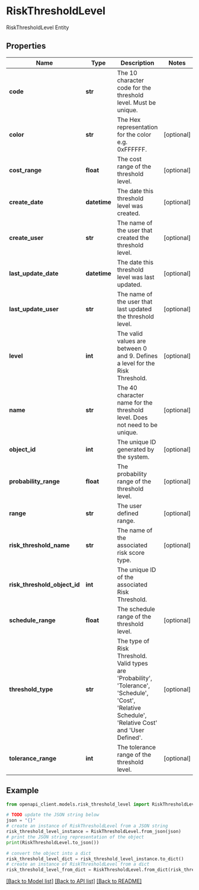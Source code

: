 # RiskThresholdLevel

RiskThresholdLevel Entity

## Properties

Name | Type | Description | Notes
------------ | ------------- | ------------- | -------------
**code** | **str** | The 10 character code for the threshold level. Must be unique. | 
**color** | **str** | The Hex representation for the color e.g. 0xFFFFFF. | [optional] 
**cost_range** | **float** | The cost range of the threshold level. | [optional] 
**create_date** | **datetime** | The date this threshold level was created. | [optional] 
**create_user** | **str** | The name of the user that created the threshold level. | [optional] 
**last_update_date** | **datetime** | The date this threshold level was last updated. | [optional] 
**last_update_user** | **str** | The name of the user that last updated the threshold level. | [optional] 
**level** | **int** | The valid values are between 0 and 9. Defines a level for the Risk Threshold. | [optional] 
**name** | **str** | The 40 character name for the threshold level. Does not need to be unique. | [optional] 
**object_id** | **int** | The unique ID generated by the system. | [optional] 
**probability_range** | **float** | The probability range of the threshold level. | [optional] 
**range** | **str** | The user defined range. | [optional] 
**risk_threshold_name** | **str** | The name of the associated risk score type. | [optional] 
**risk_threshold_object_id** | **int** | The unique ID of the associated Risk Threshold. | 
**schedule_range** | **float** | The schedule range of the threshold level. | [optional] 
**threshold_type** | **str** | The type of Risk Threshold. Valid types are &#39;Probability&#39;, &#39;Tolerance&#39;, &#39;Schedule&#39;, &#39;Cost&#39;, &#39;Relative Schedule&#39;, &#39;Relative Cost&#39; and &#39;User Defined&#39;. | [optional] 
**tolerance_range** | **int** | The tolerance range of the threshold level. | [optional] 

## Example

```python
from openapi_client.models.risk_threshold_level import RiskThresholdLevel

# TODO update the JSON string below
json = "{}"
# create an instance of RiskThresholdLevel from a JSON string
risk_threshold_level_instance = RiskThresholdLevel.from_json(json)
# print the JSON string representation of the object
print(RiskThresholdLevel.to_json())

# convert the object into a dict
risk_threshold_level_dict = risk_threshold_level_instance.to_dict()
# create an instance of RiskThresholdLevel from a dict
risk_threshold_level_from_dict = RiskThresholdLevel.from_dict(risk_threshold_level_dict)
```
[[Back to Model list]](../README.md#documentation-for-models) [[Back to API list]](../README.md#documentation-for-api-endpoints) [[Back to README]](../README.md)


